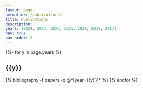 ```yaml
---
layout: page
permalink: /publications/
title: Publications
description: 
years: [2024, 2023, 2022, 2021, 2020, 2019, 2017]
nav: true
nav_order: 2
---
```

<!-- _pages/publications.md -->
<div class="publications">

{%- for y in page.years %}
  <h2 class="year">{{y}}</h2>
  {% bibliography -f papers -q @*[year={{y}}]* %}
{% endfor %}

</div>
